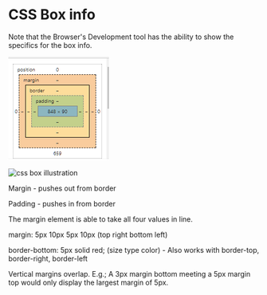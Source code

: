 <h1>CSS Box info</h1>

Note that the Browser's Development tool has the ability to show the specifics for the box info.

![Info from Browser Dev Tool for box](./img/boxBrowserInfo.PNG)

![css box illustration](.,/img/cssBox.PNG)

Margin - pushes out from border

Padding - pushes in from border

The margin element is able to take all four values in line.

margin: 5px 10px 5px 10px (top right bottom left)

border-bottom: 5px solid red; (size type color) - Also works with border-top, border-right, border-left

Vertical margins overlap. E.g.; A 3px margin bottom meeting a 5px margin top would only display the largest margin of 5px.

